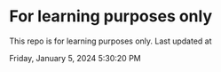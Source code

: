 # For learning purposes only
This repo is for learning purposes only.
Last updated at

Friday, January 5, 2024 5:30:20 PM

